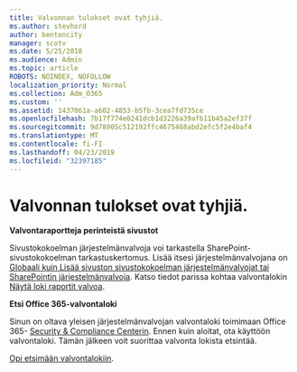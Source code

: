 ```yaml
---
title: Valvonnan tulokset ovat tyhjiä.
ms.author: stevhord
author: bentoncity
manager: scotv
ms.date: 5/25/2018
ms.audience: Admin
ms.topic: article
ROBOTS: NOINDEX, NOFOLLOW
localization_priority: Normal
ms.collection: Adm_O365
ms.custom: ''
ms.assetid: 1437061a-a602-4853-b5fb-3cea7fd735ce
ms.openlocfilehash: 7b17f774e0241dcb1d3226a39afb11b45a2ef37f
ms.sourcegitcommit: 9d78905c512192ffc4675468abd2efc5f2e4baf4
ms.translationtype: MT
ms.contentlocale: fi-FI
ms.lasthandoff: 04/23/2019
ms.locfileid: "32397185"
---
```

# <a name="auditing-results-are-blank"></a>Valvonnan tulokset ovat tyhjiä.

 **Valvontaraportteja perinteistä sivustot**
  
Sivustokokoelman järjestelmänvalvoja voi tarkastella SharePoint-sivustokokoelman tarkastuskertomus. Lisää itsesi järjestelmänvalvojana on [Globaali kuin Lisää sivuston sivustokokoelman järjestelmänvalvojat tai SharePointin järjestelmänvalvoja](https://go.microsoft.com/fwlink/?linkid=869390). Katso tiedot parissa kohtaa valvontalokin [Näytä loki raportit valvoa](https://go.microsoft.com/fwlink/?linkid=395237). 
  
 **Etsi Office 365-valvontaloki**
  
Sinun on oltava yleisen järjestelmänvalvojan valvontaloki toimimaan Office 365- [Security &amp; Compliance Centerin](https://protection.office.com). Ennen kuin aloitat, ota käyttöön valvontaloki. Tämän jälkeen voit suorittaa valvonta lokista etsintää. 
  
[Opi etsimään valvontalokiin](https://go.microsoft.com/fwlink/?linkid=708432).
  


